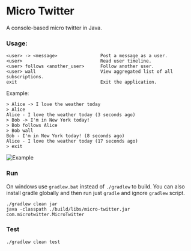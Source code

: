 # Micro Twitter

A console-based micro twitter in Java.

### Usage:

    <user> -> <message>                Post a message as a user.
    <user>                             Read user timeline.
    <user> follows <another_user>      Follow another user.
    <user> wall                        View aggregated list of all subscriptions.
    exit                               Exit the application.

Example:

    > Alice -> I love the weather today
    > Alice
    Alice - I love the weather today (3 seconds ago)
    > Bob -> I'm in New York today!
    > Bob follows Alice
    > Bob wall
    Bob - I'm in New York today! (8 seconds ago)
    Alice - I love the weather today (17 seconds ago)
    > exit

![Example](https://raw.github.com/hoto/micro-twitter/.screens/01_example.png)

### Run

On windows use `gradlew.bat` instead of `./gradlew` to build.
You can also install gradle globally and then run just `gradle` and ignore `gradlew` script.

    ./gradlew clean jar
    java -classpath ./build/libs/micro-twitter.jar com.microtwitter.MicroTwitter
    
### Test

    ./gradlew clean test

